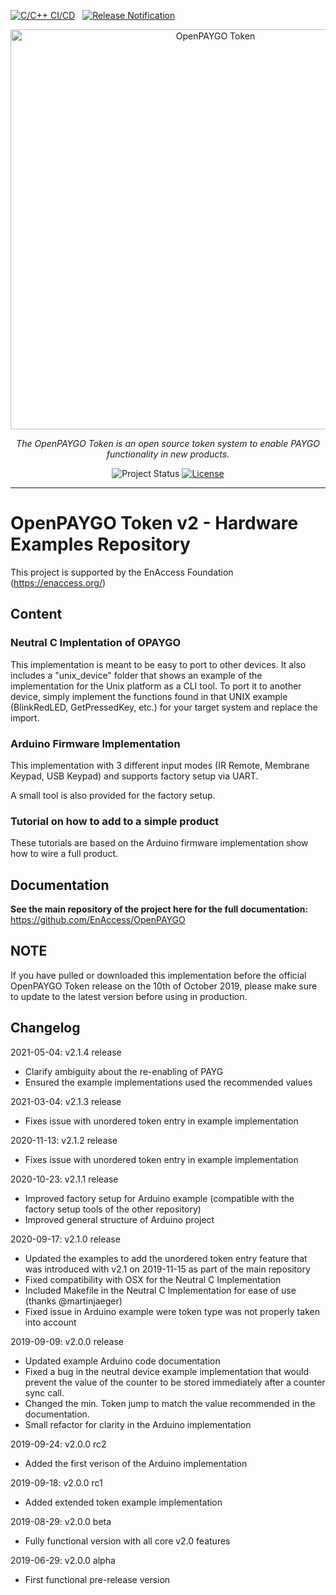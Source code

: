 [![C/C++ CI/CD](https://github.com/Delyc/opayToken/actions/workflows/c-cpp.yml/badge.svg)](https://github.com/Delyc/opayToken/actions/workflows/c-cpp.yml)  &nbsp; [![Release Notification](https://github.com/Delyc/opayToken/actions/workflows/release.yml/badge.svg)](https://github.com/Delyc/opayToken/actions/workflows/release.yml)

<p align="center">
  <a href="https://github.com/EnAccess/OpenPAYGO-HW">
    <img
      src="https://enaccess.org/wp-content/uploads/2023/04/Open-PAYGO-Graphic-GitHub-2240-%C3%97-800-.svg"
      alt="OpenPAYGO Token"
      width="640"
    >
  </a>
</p>
<p align="center">
    <em>The OpenPAYGO Token is an open source token system to enable PAYGO functionality in new products.</em>
</p>
<p align="center">
  <img
    alt="Project Status"
    src="https://img.shields.io/badge/Project%20Status-stable-green"
  >
  <a href="https://github.com/EnAccess/OpenPAYGO-HW/blob/main/LICENSE" target="_blank">
    <img
      alt="License"
      src="https://img.shields.io/github/license/EnAccess/OpenPAYGO-HW"
    >
  </a>
</p>

---

# OpenPAYGO Token v2 - Hardware Examples Repository

This project is supported by the EnAccess Foundation (https://enaccess.org/)


## Content

### Neutral C Implentation of OPAYGO

This implementation is meant to be easy to port to other devices.
It also includes a "unix_device" folder that shows an example of the implementation for the Unix platform as a CLI tool.
To port it to another device, simply implement the functions found in that UNIX example (BlinkRedLED, GetPressedKey, etc.) for your target system and replace the import.

### Arduino Firmware Implementation

This implementation with 3 different input modes (IR Remote, Membrane Keypad, USB Keypad) and supports factory setup via UART.

A small tool is also provided for the factory setup.

### Tutorial on how to add to a simple product

These tutorials are based on the Arduino firmware implementation show how to wire a full product.


## Documentation

**See the main repository of the project here for the full documentation:** https://github.com/EnAccess/OpenPAYGO


## NOTE
If you have pulled or downloaded this implementation before the official OpenPAYGO Token release on the 10th of October 2019,
please make sure to update to the latest version before using in production.


## Changelog

2021-05-04: v2.1.4 release
- Clarify ambiguity about the re-enabling of PAYG
- Ensured the example implementations used the recommended values

2021-03-04: v2.1.3 release
- Fixes issue with unordered token entry in example implementation

2020-11-13: v2.1.2 release
- Fixes issue with unordered token entry in example implementation

2020-10-23: v2.1.1 release
- Improved factory setup for Arduino example (compatible with the factory setup tools of the other repository)
- Improved general structure of Arduino project

2020-09-17: v2.1.0 release
- Updated the examples to add the unordered token entry feature that was introduced with v2.1 on 2019-11-15 as part of the main repository
- Fixed compatibility with OSX for the Neutral C Implementation
- Included Makefile in the Neutral C Implementation for ease of use (thanks @martinjaeger)
- Fixed issue in Arduino example were token type was not properly taken into account

2019-09-09: v2.0.0 release
- Updated example Arduino code documentation
- Fixed a bug in the neutral device example implementation that would prevent the value of the counter to be stored immediately after a counter sync call.
- Changed the min. Token jump to match the value recommended in the documentation.
- Small refactor for clarity in the Arduino implementation

2019-09-24: v2.0.0 rc2
- Added the first verison of the Arduino implementation

2019-09-18: v2.0.0 rc1
- Added extended token example implementation

2019-08-29: v2.0.0 beta
- Fully functional version with all core v2.0 features

2019-06-29: v2.0.0 alpha
- First functional pre-release version
